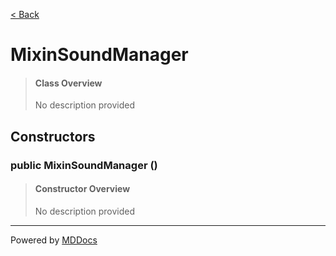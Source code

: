 [< Back](../README.md)
# MixinSoundManager #
>#### Class Overview ####
>No description provided
## Constructors ##
### public MixinSoundManager () ###
>#### Constructor Overview ####
>No description provided
>

---
Powered by [MDDocs](https://github.com/VRCube/MDDocs)